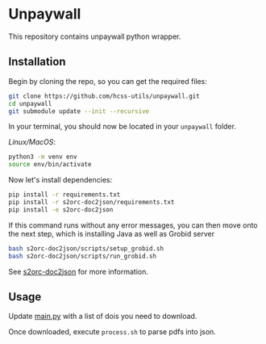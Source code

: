 # Unpaywall

This repository contains unpaywall python wrapper. 

## Installation

Begin by cloning the repo, so you can get the required files:
```sh
git clone https://github.com/hcss-utils/unpaywall.git
cd unpaywall
git submodule update --init --recursive
```

In your terminal, you should now be located in your `unpaywall` folder. 

*Linux/MacOS*:
```sh
python3 -m venv env
source env/bin/activate
```

Now let's install dependencies:

```sh
pip install -r requirements.txt
pip install -r s2orc-doc2json/requirements.txt
pip install -e s2orc-doc2json
```

If this command runs without any error messages, you can then move onto the next step,
which is installing Java as well as Grobid server 

```sh
bash s2orc-doc2json/scripts/setup_grobid.sh
bash s2orc-doc2json/scripts/run_grobid.sh
```

See [s2orc-doc2json](s2orc-doc2json/README.md) for more information.

## Usage

Update [main.py](main.py) with a list of dois you need to download. 

Once downloaded, execute `process.sh` to parse pdfs into json.